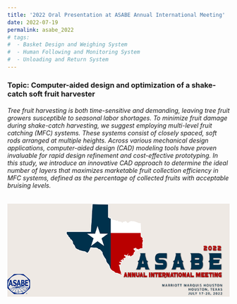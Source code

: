 ```yaml
---
title: '2022 Oral Presentation at ASABE Annual International Meeting'
date: 2022-07-19
permalink: asabe_2022
# tags:
#  - Basket Design and Weighing System
#  - Human Following and Monitoring System
#  - Unloading and Return System
---
```


### Topic: Computer-aided design and optimization of a shake-catch soft fruit harvester


###### Tree fruit harvesting is both time-sensitive and demanding, leaving tree fruit growers susceptible to seasonal labor shortages. To minimize fruit damage during shake-catch harvesting, we suggest employing multi-level fruit catching (MFC) systems. These systems consist of closely spaced, soft rods arranged at multiple heights. Across various mechanical design applications, computer-aided design (CAD) modeling tools have proven invaluable for rapid design refinement and cost-effective prototyping. In this study, we introduce an innovative CAD approach to determine the ideal number of layers that maximizes marketable fruit collection efficiency in MFC systems, defined as the percentage of collected fruits with acceptable bruising levels.


<img src="../images/Post_Images/2022/ASABE_2022/2022_ASABE_Banner.png"
     alt="2022_ASABE_Banner.png"
     style="float: left; margin-bottom: 25px;" />


